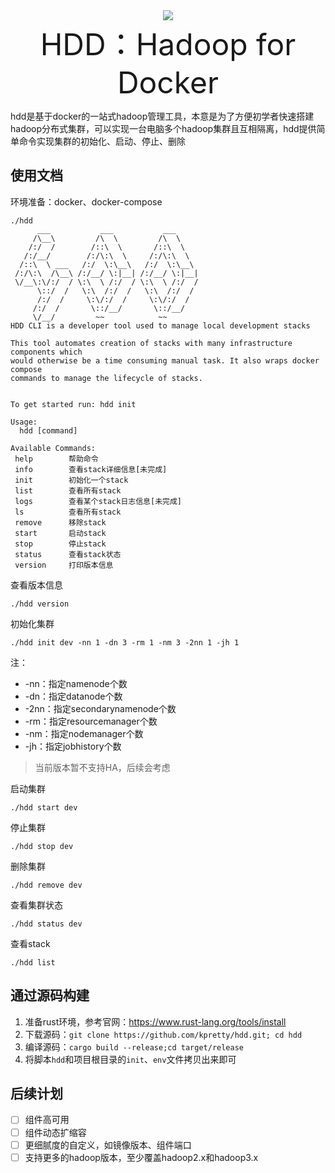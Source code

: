 <div align='center' >
<a href="https://www.murphysec.com/accept?code=aa9e7f87775a3bc12902864b9a4170b4&type=1&from=2&t=2" alt="Security Status">
<img src="https://www.murphysec.com/platform3/v3/badge/1617079364215156736.svg?t=1" />
</a>
</div>

<div align='center' ><font size='70'>HDD：Hadoop for Docker</font></div>

hdd是基于docker的一站式hadoop管理工具，本意是为了方便初学者快速搭建hadoop分布式集群，可以实现一台电脑多个hadoop集群且互相隔离，hdd提供简单命令实现集群的初始化、启动、停止、删除

## 使用文档

环境准备：docker、docker-compose

```shell
./hdd
      ___           ___           ___
     /\__\         /\  \         /\  \
    /:/  /        /::\  \       /::\  \
   /:/__/        /:/\:\  \     /:/\:\  \
  /::\  \ ___   /:/  \:\__\   /:/  \:\__\
 /:/\:\  /\__\ /:/__/ \:|__| /:/__/ \:|__|
 \/__\:\/:/  / \:\  \ /:/  / \:\  \ /:/  /
      \::/  /   \:\  /:/  /   \:\  /:/  /
      /:/  /     \:\/:/  /     \:\/:/  /
     /:/  /       \::/__/       \::/__/
     \/__/         ~~            ~~
HDD CLI is a developer tool used to manage local development stacks

This tool automates creation of stacks with many infrastructure components which
would otherwise be a time consuming manual task. It also wraps docker compose
commands to manage the lifecycle of stacks.


To get started run: hdd init

Usage:
  hdd [command]

Available Commands:
 help        帮助命令
 info        查看stack详细信息[未完成]
 init        初始化一个stack
 list        查看所有stack
 logs        查看某个stack日志信息[未完成]
 ls          查看所有stack
 remove      移除stack
 start       启动stack
 stop        停止stack
 status      查看stack状态 
 version     打印版本信息
```

查看版本信息

```shell
./hdd version
```

初始化集群

```shell
./hdd init dev -nn 1 -dn 3 -rm 1 -nm 3 -2nn 1 -jh 1
```

注：

- -nn：指定namenode个数
- -dn：指定datanode个数
- -2nn：指定secondarynamenode个数
- -rm：指定resourcemanager个数
- -nm：指定nodemanager个数
- -jh：指定jobhistory个数

> 当前版本暂不支持HA，后续会考虑

启动集群

```shell
./hdd start dev
```

停止集群

```shell
./hdd stop dev
```

删除集群

```shell
./hdd remove dev
```

查看集群状态

```shell
./hdd status dev
```

查看stack

```shell
./hdd list
```

## 通过源码构建

1. 准备rust环境，参考官网：https://www.rust-lang.org/tools/install
2. 下载源码：`git clone https://github.com/kpretty/hdd.git; cd hdd`
3. 编译源码：`cargo build --release;cd target/release`
4. 将脚本`hdd`和项目根目录的`init`、`env`文件拷贝出来即可

## 后续计划

- [ ] 组件高可用
- [ ] 组件动态扩缩容
- [ ] 更细腻度的自定义，如镜像版本、组件端口
- [ ] 支持更多的hadoop版本，至少覆盖hadoop2.x和hadoop3.x
